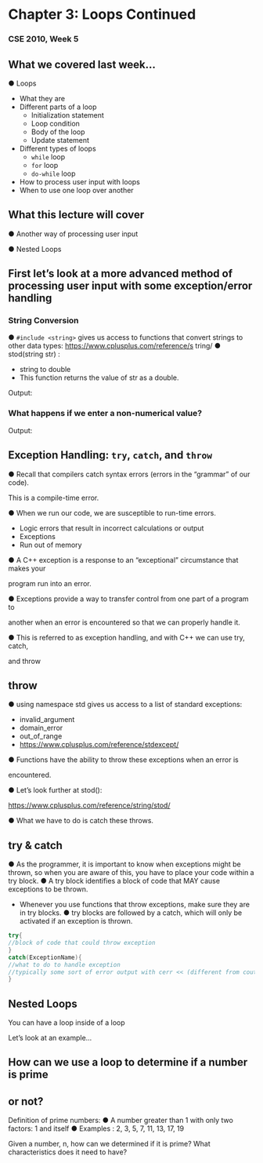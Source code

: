 # Chapter 3: Loops Continued

### CSE 2010, Week 5


## What we covered last week...

 ● Loops
- What they are
- Different parts of a loop
	- Initialization statement
	- Loop condition
	- Body of the loop
	- Update statement
- Different types of loops
	- `while` loop
	- `for` loop
	- `do-while` loop
- How to process user input with loops
- When to use one loop over another

## What this lecture will cover

 ● Another way of processing user input

 ● Nested Loops


## First let’s look at a more advanced method of processing user input with some exception/error handling


### String Conversion


● `#include <string>` gives us access
to functions that convert strings to
other data types:
https://www.cplusplus.com/reference/s
tring/
● stod(string str) :
- string to double
- This function returns the value
of str as a double.


Output:


### What happens if we enter a non-numerical value?


Output:


## Exception Handling: `try`, `catch`, and `throw`

 ● Recall that compilers catch syntax errors (errors in the “grammar” of our code).

 This is a compile-time error.

 ● When we run our code, we are susceptible to run-time errors.


- Logic errors that result in incorrect calculations or output
- Exceptions
- Run out of memory

 ● A C++ exception is a response to an “exceptional” circumstance that makes your

 program run into an error.

 ● Exceptions provide a way to transfer control from one part of a program to

 another when an error is encountered so that we can properly handle it.

 ● This is referred to as exception handling, and with C++ we can use try, catch,

 and throw


## throw

 ● using namespace std gives us access to a list of standard exceptions:


- invalid_argument
- domain_error
- out_of_range
- https://www.cplusplus.com/reference/stdexcept/

 ● Functions have the ability to throw these exceptions when an error is

 encountered.

 ● Let’s look further at stod():

 https://www.cplusplus.com/reference/string/stod/

 ● What we have to do is catch these throws.


## try & catch


● As the programmer, it is important to know when exceptions might be thrown, so when you are aware of this, you
have to place your code within a try block.
● A try block identifies a block of code that MAY cause exceptions to be thrown.
- Whenever you use functions that throw exceptions, make sure they are in try blocks.
● try blocks are followed by a catch, which will only be activated if an exception is thrown.
```c++
try{
//block of code that could throw exception
}
catch(ExceptionName){
//what to do to handle exception
//typically some sort of error output with cerr << (different from cout)
}
```



## Nested Loops

You can have a loop inside of a loop

Let’s look at an example...


## How can we use a loop to determine if a number is prime

## or not?


Definition of prime numbers:
● A number greater than 1 with only two factors: 1 and itself
● Examples : 2, 3, 5, 7, 11, 13, 17, 19


Given a number, n, how can we determined if it is prime? What characteristics does it
need to have?



